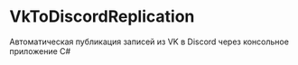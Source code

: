 # VkToDiscordReplication
 Автоматическая публикация записей из VK в Discord через консольное приложение C#

